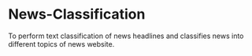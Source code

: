 # News-Classification
To perform text classification of news headlines and classifies news into different topics of news website.
